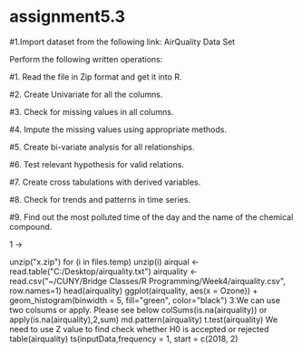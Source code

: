 # assignment5.3
#1.Import dataset from the following link: AirQuality Data Set 
 
Perform the following written operations: 

#1. Read the file in Zip format and get it into R. 

#2. Create Univariate for all the columns. 

#3. Check for missing values in all columns. 

#4. Impute the missing values using appropriate methods. 

#5. Create bi-variate analysis for all relationships. 

#6. Test relevant hypothesis for valid relations. 

#7. Create cross tabulations with derived variables.

#8. Check for trends and patterns in time series. 

#9. Find out the most polluted time of the day and the name of the chemical compound.


1 ->


unzip("x.zip")
for (i in files.temp)
unzip(i)
airqual <- read.table("C:/Desktop/airquality.txt")
airquality <- read.csv("~/CUNY/Bridge Classes/R Programming/Week4/airquality.csv", row.names=1) head(airquality)
ggplot(airquality, aes(x = Ozone)) + geom_histogram(binwidth = 5, fill="green", color="black")
3.We can use two colsums or apply. Please see below
colSums(is.na(airquality))
        or 
apply(is.na(airquality),2,sum)
md.pattern(airquality)
t.test(airquality)
We need to use Z value to find check whether H0 is accepted or rejected
table(airquality)
ts(inputData,frequency = 1, start = c(2018, 2)
